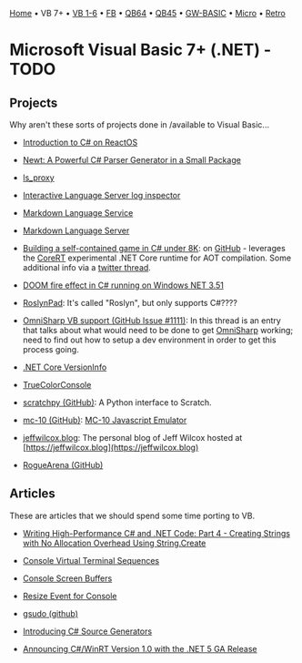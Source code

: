 [Home](https://gotbasic.com) • VB 7+ • [VB 1-6](vb6.md) • [FB](freebasic.md) • [QB64](qb64.md) • [QB45](qb.md) • [GW-BASIC](gw-basic.md) • [Micro](micro.md) • [Retro](retro.md)

# Microsoft Visual Basic 7+ (.NET) - TODO

## Projects

Why aren't these sorts of projects done in /available to Visual Basic...

- [Introduction to C# on ReactOS](https://www.codeproject.com/Tips/1222079/Introduction-to-Csharp-on-ReactOS)
- [Newt: A Powerful C# Parser Generator in a Small Package](https://www.codeproject.com/Articles/4055540/Newt-A-Powerful-Csharp-Parser-Generator-in-a-Small)
- [ls_proxy](https://github.com/axelson/ls_proxy)
- [Interactive Language Server log inspector](https://github.com/Microsoft/language-server-protocol-inspector)
- [Markdown Language Service](https://github.com/microsoft/vscode-markdown-languageservice)
- [Markdown Language Server](https://github.com/microsoft/vscode/tree/main/extensions/markdown-language-features/server)
- [Building a self-contained game in C# under 8K](https://medium.com/@MStrehovsky/building-a-self-contained-game-in-c-under-8-kilobytes-74c3cf60ea04): on [GitHub](https://github.com/MichalStrehovsky/SeeSharpSnake) - leverages the [CoreRT](https://github.com/dotnet/corert) experimental .NET Core runtime for AOT compilation.  Some additional info via a [twitter thread](https://twitter.com/MStrehovsky/status/1215331352352034818?ref_src=twsrc%5Etfw%7Ctwcamp%5Etweetembed%7Ctwterm%5E1215331352352034818%7Ctwgr%5E&ref_url=https%3A%2F%2Fcdn.embedly.com%2Fwidgets%2Fmedia.html%3Ftype%3Dtext2Fhtmlkey%3Da19fcc184b9711e1b4764040d3dc5c07schema%3Dtwitterurl%3Dhttps3A%2F%2Ftwitter.com%2FMStrehovsky%2Fstatus%2F1215331352352034818image%3D).
- [DOOM fire effect in C# running on Windows NET 3.51](https://medium.com/@MStrehovsky/doom-fire-effect-in-c-running-on-windows-nt-3-51-fad6ee839345)

- [RoslynPad](https://github.com/aelij/RoslynPad): It's called "Roslyn", but only supports C#????

- [OmniSharp VB support (GitHub Issue #1111)](https://github.com/OmniSharp/omnisharp-roslyn/issues/1111): In this thread is an entry that talks about what would need to be done to get [OmniSharp](https://github.com/OmniSharp/omnisharp-roslyn) working; need to find out how to setup a dev environment in order to get this process going.
- [.NET Core VersionInfo](https://github.com/richlander/testapps/blob/master/versioninfo/Program.cs)
- [TrueColorConsole](https://github.com/DualBrain/TrueColorConsole)
- [scratchpy (GitHub)](https://github.com/pilliq/scratchpy): A Python interface to Scratch.
- [mc-10 (GitHub)](https://github.com/gregdionne/mc-10): [MC-10 Javascript Emulator](http://mc-10.com) 
- [jeffwilcox.blog](https://github.com/jeffwilcox/jeffwilcox.blog): The personal blog of Jeff Wilcox hosted at [https://jeffwilcox.blog](https://jeffwilcox.blog)
- [RogueArena (GitHub)](https://github.com/Dessyreqt/RogueArena)

## Articles

These are articles that we should spend some time porting to VB.

- [Writing High-Performance C# and .NET Code: Part 4 - Creating Strings with No Allocation Overhead Using String.Create](https://www.stevejgordon.co.uk/creating-strings-with-no-allocation-overhead-using-string-create-csharp)

- [Console Virtual Terminal Sequences](https://docs.microsoft.com/en-us/windows/console/console-virtual-terminal-sequences#alternate-screen-buffer)
- [Console Screen Buffers](https://docs.microsoft.com/en-us/windows/console/console-screen-buffers)
- [Resize Event for Console](https://stackoverflow.com/questions/31467941/resize-event-for-console)
- [gsudo (github)](https://github.com/gerardog/gsudo)

- [Introducing C# Source Generators](https://devblogs.microsoft.com/dotnet/introducing-c-source-generators/)
- [Announcing C#/WinRT Version 1.0 with the .NET 5 GA Release](https://blogs.windows.com/windowsdeveloper/2020/11/10/announcing-c-winrt-version-1-0-with-the-net-5-ga-release/?WT.mc_id=WD-MVP-4025064&_lrsc=833a4442-7f77-4037-9166-03fa56c8e16b&utm_campaign=elevate&utm_source=twitter&utm_medium=social)